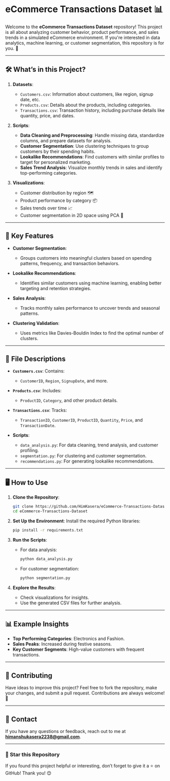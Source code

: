 # eCommerce Transactions Dataset 📊

Welcome to the **eCommerce Transactions Dataset** repository! This project is all about analyzing customer behavior, product performance, and sales trends in a simulated eCommerce environment. If you're interested in data analytics, machine learning, or customer segmentation, this repository is for you. 🚀

---

## 🛠 What’s in this Project?

1. **Datasets**:
   - `Customers.csv`: Information about customers, like region, signup date, etc.
   - `Products.csv`: Details about the products, including categories.
   - `Transactions.csv`: Transaction history, including purchase details like quantity, price, and dates.

2. **Scripts**:
   - **Data Cleaning and Preprocessing**: Handle missing data, standardize columns, and prepare datasets for analysis.
   - **Customer Segmentation**: Use clustering techniques to group customers by their spending habits.
   - **Lookalike Recommendations**: Find customers with similar profiles to target for personalized marketing.
   - **Sales Trend Analysis**: Visualize monthly trends in sales and identify top-performing categories.

3. **Visualizations**:
   - Customer distribution by region 🗺️
   - Product performance by category 📦
   - Sales trends over time 📈
   - Customer segmentation in 2D space using PCA 🎨

---

## 🚀 Key Features

- **Customer Segmentation**:
   - Groups customers into meaningful clusters based on spending patterns, frequency, and transaction behaviors.

- **Lookalike Recommendations**:
   - Identifies similar customers using machine learning, enabling better targeting and retention strategies.

- **Sales Analysis**:
   - Tracks monthly sales performance to uncover trends and seasonal patterns.

- **Clustering Validation**:
   - Uses metrics like Davies-Bouldin Index to find the optimal number of clusters.

---

## 📂 File Descriptions

- **`Customers.csv`**: Contains:
  - `CustomerID`, `Region`, `SignupDate`, and more.
  
- **`Products.csv`**: Includes:
  - `ProductID`, `Category`, and other product details.

- **`Transactions.csv`**: Tracks:
  - `TransactionID`, `CustomerID`, `ProductID`, `Quantity`, `Price`, and `TransactionDate`.

- **Scripts**:
  - `data_analysis.py`: For data cleaning, trend analysis, and customer profiling.
  - `segmentation.py`: For clustering and customer segmentation.
  - `recommendations.py`: For generating lookalike recommendations.

---

## 🖥️ How to Use

1. **Clone the Repository**:
   ```bash
   git clone https://github.com/HimKasera/eCommerce-Transactions-Dataset.git
   cd eCommerce-Transactions-Dataset
   ```

2. **Set Up the Environment**:
   Install the required Python libraries:
   ```bash
   pip install -r requirements.txt
   ```

3. **Run the Scripts**:
   - For data analysis:
     ```bash
     python data_analysis.py
     ```
   - For customer segmentation:
     ```bash
     python segmentation.py
     ```

4. **Explore the Results**:
   - Check visualizations for insights.
   - Use the generated CSV files for further analysis.

---

## 📊 Example Insights

- **Top Performing Categories**: Electronics and Fashion.
- **Sales Peaks**: Increased during festive seasons.
- **Key Customer Segments**: High-value customers with frequent transactions.

---

## 🤝 Contributing

Have ideas to improve this project? Feel free to fork the repository, make your changes, and submit a pull request. Contributions are always welcome! 🌟

---

## 📧 Contact

If you have any questions or feedback, reach out to me at **himanshukasera2238@gmail.com**.

---

### 🌟 Star this Repository
If you found this project helpful or interesting, don’t forget to give it a ⭐ on GitHub! Thank you! 😊

